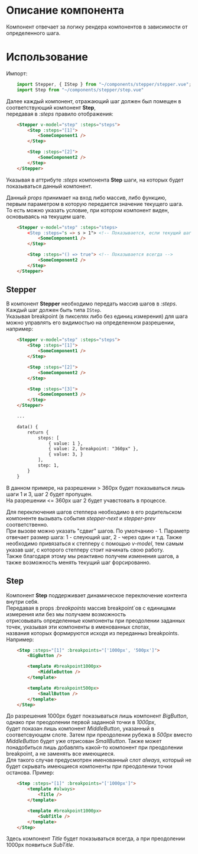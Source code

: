 # Описание компонента

Компонент отвечает за логику рендера компонентов в зависимости от определенного шага.

# Использование

Импорт: 

```js
	import Stepper, { IStep } from "~/components/stepper/stepper.vue";
	import Step from "~/components/stepper/step.vue"
```

Далее каждый компонент, отражающий шаг должен был помещен в соответствующий компонент **Step**,  
передавая в *:steps* правило отображения:

```html
	<Stepper v-model="step" :steps="steps">
		<Step :steps="[1]">
			<SomeComponent1 />
		</Step>

		<Step :steps="[2]">
			<SomeComponent2 />
		</Step>
	</Stepper>
```

Указывая в аттрибуте *:steps* компонента **Step** шаги, на которых будет показываться данный компонент.

Данный *props* принимает на вход либо массив, либо функцию,  
первым параметром в которую передается значение текущего шага.  
То есть можно указать условие, при котором компонент виден, основываясь на текущем шаге.

```html
	<Stepper v-model="step" :steps="steps>
		<Step :steps="s => s > 1"> <!-- Показывается, если текущий шаг больше 1  -->
			<SomeComponent1 />
		</Step>

		<Step :steps="() => true"> <!-- Показывается всегда -->
			<SomeComponent2 />
		</Step>
	</Stepper>
```

## Stepper

В компонент **Stepper** необходимо передать массив шагов в *:steps*. Каждый шаг должен быть типа ```IStep```.  
Указывая breakpoint (в пикселях либо без единиц измерения) для шага можно управлять его видимостью на определенном разрешении, например: 

```html
	<Stepper v-model="step" :steps="steps">
		<Step :steps="[1]">
			<SomeComponent1 />
		</Step>

		<Step :steps="[2]">
			<SomeComponent2 />
		</Step>

		<Step :steps="[3]">
			<SomeComponent3 />
		</Step>
	</Stepper>

	...

	data() {
		return {
			steps: [
				{ value: 1 },
				{ value: 2, breakpoint: "360px" },
				{ value: 3, }
			],
			step: 1,
		}
	}
```

В данном примере, на разрешении > 360px будет показываться лишь шаги 1 и 3, шаг 2 будет пропущен.  
На разрешении <= 360px шаг 2 будет учавстовать в процессе.

Для переключения шагов степпера необходимо в его родительском компоненте вызывать события *stepper-next* и *stepper-prev* соответственно.  
При вызове можно указать "сдвиг" шагов. По умолчанию - 1. Параметр отвечает размер шага: 1 - слеующий шаг, 2 - через один и т.д. 
Также необходимо привязаться к степперу с помощью *v-model*, тем самым указав шаг, с которого степперу стоит начинать свою работу.  
Также благодаря этому мы реактивно получем изменения шагов, а также возможность менять текущий шаг форсированно.  

## Step

Компонент **Step** поддерживает динамическое переключение контента внутри себя.  
Передавая в props *:breakpoints* массив breakpoint`ов с единицами измерения или без мы получаем возможность  
отрисовывать определенные компоненты при преодолении заданных точек, указывая эти компоненты в именованных слотах,  
названия которых формируются исходя из переданныз breakpoints. Например: 

```html
	<Step :steps="[1]" :breakpoints="['1000px', '500px']">
		<BigButton />

		<template #breakpoint1000px>
			<MiddleButton />
		</template>

		<template #breakpoint500px>
			<SmallButton />
		</template>
	</Step>
```

До разрешения 1000px будет показываться лишь компонент *BigButton*, однако при преодолении первой заданной точки в *1000px*,  
будет показан лишь компонент *MiddleButton*, указанный в соответсвующем слоте. Затем при преодолении рубежа в *500px* вместо  
*MiddleButton* будет уже отрисован *SmallButton*.
Также может понадобиться лишь добавлять какой-то компонент при преодолении breakpoint, а не заменять все имеющиеся.  
Для такого случае предусмотрен именованный слот *always*, который не будет скрывать имеющиеся компоненты при преодолении точки останова. Пример: 

```html
	<Step :steps="[1]" :breakpoints="['1000px']">
		<template #always>
			<Title />
		</template>

		<template #breakpoint1000px>
			<SubTitle />
		</template>
	</Step>
```

Здесь компонент *Title* будет показываться всегда, а при преодолении 1000px появиться *SubTitle*.